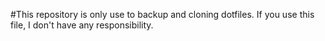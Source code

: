 #This repository is only use to backup and cloning dotfiles.
If you use this file, I don't have any responsibility.
